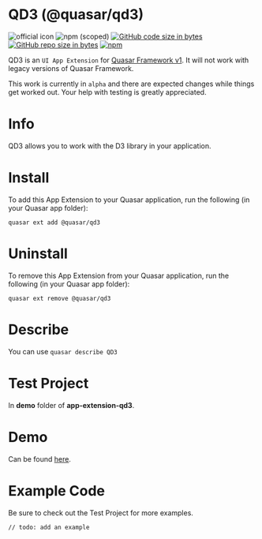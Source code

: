 QD3 (@quasar/qd3)
===

![official icon](https://img.shields.io/badge/Quasar%201.0-Official%20UI%20App%20Extension-blue.svg)
![npm (scoped)](https://img.shields.io/npm/v/@quasar/quasar-app-extension-qd3.svg?style=plastic)
[![GitHub code size in bytes](https://img.shields.io/github/languages/code-size/quasarframework/app-extension-qd3.svg)]()
[![GitHub repo size in bytes](https://img.shields.io/github/repo-size/quasarframework/app-extension-qd3.svg)]()
[![npm](https://img.shields.io/npm/dt/@quasar/quasar-app-extension-qd3.svg)](https://www.npmjs.com/package/@quasar/quasar-app-extension-qd3)

QD3 is an `UI App Extension` for [Quasar Framework v1](https://v1.quasar-framework.org/). It will not work with legacy versions of Quasar Framework.

This work is currently in `alpha` and there are expected changes while things get worked out. Your help with testing is greatly appreciated.

# Info
QD3 allows you to work with the D3 library in your application.

# Install
To add this App Extension to your Quasar application, run the following (in your Quasar app folder):
```
quasar ext add @quasar/qd3
```

# Uninstall
To remove this App Extension from your Quasar application, run the following (in your Quasar app folder):
```
quasar ext remove @quasar/qd3
```

# Describe
You can use `quasar describe QD3`

# Test Project
In **demo** folder of **app-extension-qd3**.

# Demo
Can be found [here](https://quasarframework.github.io/app-extension-qd3/demo/dist/spa/#/).

# Example Code
Be sure to check out the Test Project for more examples.
```
// todo: add an example
```
